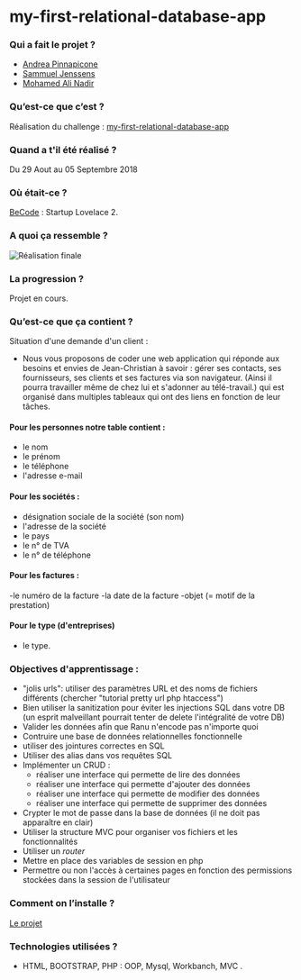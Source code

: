 # my-first-relational-database-app

### Qui a fait le projet ?  
* [Andrea Pinnapicone](https://github.com/Andreapinnapicone)
* [Sammuel Jenssens](https://github.com/SammuelJ)
* [Mohamed Ali Nadir](https://github.com/medleew)

### Qu’est-ce que c’est ?  
Réalisation du challenge : [my-first-relational-database-app](https://github.com/becodeorg/lovelace-2/blob/master/Projects/COGIPapp)

### Quand a t'il été réalisé ?  
Du 29 Aout au 05 Septembre 2018

### Où était-ce ?  
[BeCode](https://www.becode.org/) : Startup Lovelace 2.

### A quoi ça ressemble ?  
![Réalisation finale]()

### La progression ?  
Projet en cours.

### Qu’est-ce que ça contient ?
Situation d'une demande d'un client :
- Nous vous proposons de coder une web application qui réponde aux besoins et envies de Jean-Christian à savoir : gérer ses contacts, ses fournisseurs, ses clients et ses factures via son navigateur. (Ainsi il pourra travailler même de chez lui et s'adonner au télé-travail.) qui est organisé dans multiples tableaux qui ont des liens en fonction de leur tâches.

#### Pour les personnes notre table contient :

- le nom
- le prénom
- le téléphone
- l'adresse e-mail
#### Pour les sociétés :

- désignation sociale de la société (son nom)
- l'adresse de la société
- le pays
- le n° de TVA
- le n° de téléphone
#### Pour les factures :

-le numéro de la facture
-la date de la facture
-objet (= motif de la prestation)
#### Pour le type (d'entreprises)

-   le type.


### Objectives d'apprentissage :
- "jolis urls": utiliser des paramètres URL et des noms de fichiers différents (chercher "tutorial pretty url php htaccess")
- Bien utiliser la sanitization pour éviter les injections SQL dans votre DB (un esprit malveillant pourrait tenter de delete l'intégralité de votre DB)
- Valider les données afin que Ranu n'encode pas n'importe quoi
- Contruire une base de données relationnelles fonctionnelle
- utiliser des jointures correctes en SQL
- Utiliser des alias dans vos requêtes SQL
- Implémenter un CRUD :
   - réaliser une interface qui permette de lire des données
   - réaliser une interface qui permette d'ajouter des données
   - réaliser une interface qui permette de modifier des données
   - réaliser une interface qui permette de supprimer des données
- Crypter le mot de passe dans la base de données (il ne doit pas apparaître en clair)
- Utiliser la structure MVC pour organiser vos fichiers et les fonctionnalités
- Utiliser un *router*
- Mettre en place des variables de session en php
- Permettre ou non l'accès à certaines pages en fonction des permissions stockées dans la session de l'utilisateur

### Comment on l’installe ?  
[Le projet]()

### Technologies utilisées ?  
* HTML, BOOTSTRAP, PHP :  OOP, Mysql, Workbanch, MVC .